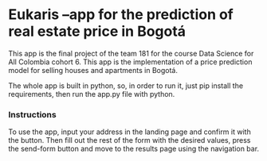 # Eukaris –app for the prediction of real estate price in Bogotá

This app is the final project of the team 181 for the course Data Science for All Colombia cohort 6. This app is the implementation of a price prediction model for selling houses and apartments in Bogotá.

The whole app is built in python, so, in order to run it, just pip install the requirements, then run the app.py file with python.


### Instructions

To use the app, input your address in the landing page and confirm it with the button. Then fill out the rest of the form with the desired values, press the send-form button and move to the results page using the navigation bar.

